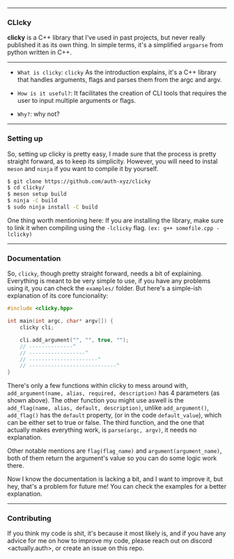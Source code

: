 -----
### CLIcky

**clicky** is a C++ library that I've used in past projects, but never really published it as its own thing. In simple terms, it's a simplified `argparse` from python written in C++.

-----

- `What is clicky`:
    `clicky` As the introduction explains, it's a C++ library that handles arguments, flags and parses them from the argc and argv.

- `How is it useful?`:
	It facilitates the creation of CLI tools that requires the user to input multiple arguments or flags.

- `Why?`:
    why not?

----

### Setting up

So, setting up clicky is pretty easy, I made sure that the process is pretty straight forward, as to keep its simplicity.
However, you will need to instal `meson` and `ninja` if you want to compile it by yourself.

```bash
$ git clone https://github.com/auth-xyz/clicky
$ cd clicky/
$ meson setup build
$ ninja -C build
$ sudo ninja install -C build
```

One thing worth mentioning here:
If you are installing the library, make sure to link it when compiling using the `-lclicky` flag.
`(ex: g++ somefile.cpp -lclicky)`

----

### Documentation

So, `clicky`, though pretty straight forward, needs a bit of explaining. Everything is meant to be very simple to use, if you have any problems using it, you can check the `examples/` folder. But here's a simple-ish explanation of its core funcionality:

```cpp
#include <clicky.hpp>

int main(int argc, char* argv[]) {
	clicky cli; 

	cli.add_argument("", "", true, "");
	// --------------^ 
	// ------------------^
	// ----------------------^
	// ----------------------------^
}
```

There's only a few functions within clicky to mess around with, `add_argument(name, alias, required, description)` has 4 parameters (as shown above). The other function you might use aswell is the `add_flag(name, alias, default, description)`, unlike `add_argument()`, `add_flag()` has the `default` property, (or in the code `default_value`), which can be either set to true or false. 
The third function, and the one that actually makes everything work, is `parse(argc, argv)`, it needs no explanation.

Other notable mentions are `flag(flag_name)` and `argument(argument_name)`, both of them return the argument's value so you can do some logic work there.

Now I know the documentation is lacking a bit, and I want to improve it, but hey, that's a problem for future me! You can check the examples for a better explanation.

----

### Contributing

If you think my code is shit, it's because it most likely is, and if you have any advice for me on how to improve my code, please reach out on discord <actually.auth>, or create an issue on this repo.


[logo]: https://github.com/auth-xyz/assets/blob/main/logos/chunky.png?raw=true

